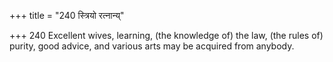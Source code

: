 +++
title = "240 स्त्रियो रत्नान्य्"

+++
240	Excellent wives, learning, (the knowledge of) the law, (the rules of) purity, good advice, and various arts may be acquired from anybody.